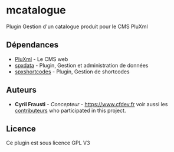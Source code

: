 # mcatalogue 

Plugin Gestion d'un catalogue produit pour le CMS PluXml

## Dépendances 

* [PluXml](https://github.com/PluXml) - Le CMS web
* [spxdata](http://secretsitebox.fr/site/index.php?categorie2/pluxml-plugins) - Plugin, Gestion et administration de données
* [spxshortcodes](http://secretsitebox.fr/site/index.php?categorie2/pluxml-plugins) - Plugin, Gestion de shortcodes

## Auteurs

* **Cyril Frausti** - *Concepteur* - https://www.cfdev.fr
voir aussi les [contributeurs](https://github.com/cfdev/mcatalogue/contributors) who participated in this project.

## Licence

Ce plugin est sous licence GPL V3

